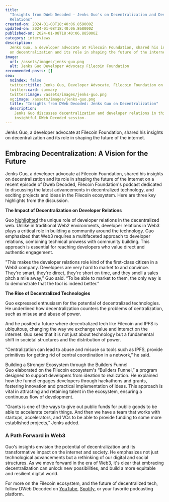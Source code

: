 ```yaml
---
title:
  "Insights from DWeb Decoded – Jenks Guo's on Decentralization and Developer
  Relations"
created-on: 2024-01-08T18:40:06.859000Z
updated-on: 2024-01-08T18:40:06.868000Z
published-on: 2024-01-08T18:40:06.885000Z
category: interviews
description:
  Jenks Guo, a developer advocate at Filecoin Foundation, shared his insights
  on decentralization and its role in shaping the future of the internet.
image:
  url: /assets/images/jenks-guo.png
  alt: Jenks Guo Developer Advocacy Filecoin Foundation
recommended-posts: []
seo:
  noindex: false
  twitter:title: Jenks Guo, Developer Advocate, Filecoin Foundation on Dweb Decoded
  twitter:card: summary
  twitter:image: /assets/images/jenks-guo.png
  og:image: /assets/images/jenks-guo.png
  title: "Insights from DWeb Decoded: Jenks Guo on Decentralization"
  description:
    Jenks Guo discusses decentralization and developer relations in this
    insightful DWeb Decoded session.
---
```


Jenks Guo, a developer advocate at Filecoin Foundation, shared his insights on decentralization and its role in shaping the future of the internet.

## Embracing Decentralization: A Vision for the Future

Jenks Guo, a developer advocate at Filecoin Foundation, shared his insights on decentralization and its role in shaping the future of the internet on a recent episode of Dweb Decoded, Filecoin Foundation's podcast dedicated to discussing the latest advancements in decentralized technology, and exciting projects and ideas in the Filecoin ecosystem. Here are three key highlights from the discussion.

**The Impact of Decentralization on Developer Relations**

Guo [highlighted](https://youtu.be/C8NFJqlXu3E?t=948) the unique role of developer relations in the decentralized web. Unlike in traditional Web2 environments, developer relations in Web3 plays a critical role in building a community around the technology. Guo emphasized that Web3 requires a multifaceted approach to developer relations, combining technical prowess with community building. This approach is essential for reaching developers who value direct and authentic engagement.

"This makes the developer relations role kind of the first-class citizen in a Web3 company. Developers are very hard to market to and convince. They're smart, they're direct, they're short on time, and they smell a sales pitch a mile away,” Guo said. “To be able to market to them, the only way is to demonstrate that the tool is indeed better.”

**The Rise of Decentralized Technologies**

Guo expressed enthusiasm for the potential of decentralized technologies. He underlined how decentralization counters the problems of centralization, such as misuse and abuse of power.

And he posited a future where decentralized tech like Filecoin and IPFS is ubiquitous, changing the way we exchange value and interact on the internet. Guo sees that it is not just about technology but a fundamental shift in societal structures and the distribution of power.

“Centralization can lead to abuse and misuse so tools such as IPFS, provide primitives for getting rid of central coordination in a network,” he said.

Building a Stronger Ecosystem through the Builders Funnel\
Guo elaborated on the Filecoin ecosystem's “Builders Funnel,” a program designed to support developers from ideation to realization. He explained how the funnel engages developers through hackathons and grants, fostering innovation and practical implementation of ideas. This approach is vital in attracting and retaining talent in the ecosystem, ensuring a continuous flow of development.

“Grants is one of the ways to give out public funds for public goods to be able to accelerate certain things. And then we have a team that works with startups, accelerators, and VCs to be able to provide funding to some more established projects,” Jenks added.

### A Path Forward in Web3

Guo's insights envision the potential of decentralization and its transformative impact on the internet and society. He emphasizes not just technological advancements but a rethinking of our digital and social structures. As we move forward in the era of Web3, it's clear that embracing decentralization can unlock new possibilities, and build a more equitable and resilient digital world.

For more on the Filecoin ecosystem, and the future of decentralized tech, follow DWeb Decoded on [YouTube](https://www.youtube.com/playlist?list=PLp3zrT1ewY0micCUXk2G1B1-ukbpuclJy), [Spotify](https://open.spotify.com/show/5GPjDV4AVv7xwmg0ByySac?si=af7b9bf4b2994237), or your favorite podcasting platform.
